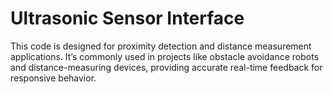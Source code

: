 # Ultrasonic Sensor Interface
This code is designed for proximity detection and distance measurement applications. It’s commonly used in projects like obstacle avoidance robots and distance-measuring devices, providing accurate real-time feedback for responsive behavior.